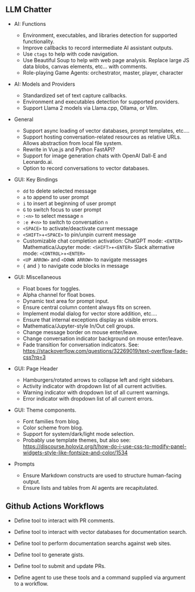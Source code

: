 ## LLM Chatter

* AI: Functions

    - Environment, executables, and libraries detection for supported
      functionality.
    - Improve callbacks to record intermediate AI assistant outputs.
    - Use `ctags` to help with code navigation.
    - Use Beautiful Soup to help with web page analysis.
      Replace large JS data blobs, canvas elements, etc... with comments.
    - Role-playing Game Agents: orchestrator, master, player, character

* AI: Models and Providers

    - Standardized set of text capture callbacks.
    - Environment and executables detection for supported providers.
    - Support Llama 2 models via Llama.cpp, Ollama, or Vllm.

* General

    - Support async loading of vector databases, prompt templates, etc....
    - Support hosting conversation-related resources as relative URLs.
      Allows abstraction from local file system.
    - Rewrite in Vue.js and Python FastAPI?
    - Support for image generation chats with OpenAI Dall-E and Leonardo.ai.
    - Option to record conversations to vector databases.

* GUI: Key Bindings

    - `dd` to delete selected message
    - `a` to append to user prompt
    - `i` to insert at beginning of user prompt
    - `G` to switch focus to user prompt
    - `:<n>` to select message `n`
    - `:e #<n>` to switch to conversation `n`
    - `<SPACE>` to activate/deactivate current message
    - `<SHIFT>`+`<SPACE>` to pin/unpin current message
    - Customizable chat completion activation:
      ChatGPT mode: `<ENTER>`
      Mathematica/Jupyter mode: `<SHIFT>`+`<ENTER>`
      Slack alternative mode: `<CONTROL>`+`<ENTER>`
    - `<UP ARROW>` and `<DOWN ARROW>` to navigate messages
    - `{` and `}` to navigate code blocks in message

* GUI: Miscellaneous

    - Float boxes for toggles.
    - Alpha channel for float boxes.
    - Dynamic text area for prompt input.
    - Ensure central column content always fits on screen.
    - Implement modal dialog for vector store addition, etc....
    - Ensure that internal exceptions display as visible errors.
    - Mathematica/Jupyter-style In/Out cell groups.
    - Change message border on mouse enter/leave.
    - Change conversation indicator background on mouse enter/leave.
    - Fade transition for conversation indicators.
      See: https://stackoverflow.com/questions/32269019/text-overflow-fade-css?rq=3

* GUI: Page Header

    - Hamburgers/rotated arrows to collapse left and right sidebars.
    - Activity indicator with dropdown list of all current activities.
    - Warning indicator with dropdown list of all current warnings.
    - Error indicator with dropdown list of all current errors.

* GUI: Theme components.

    - Font families from blog.
    - Color scheme from blog.
    - Support for system/dark/light mode selection.
    - Probably use template themes, but also see:
      https://discourse.holoviz.org/t/how-do-i-use-css-to-modify-panel-widgets-style-like-fontsize-and-color/1534

* Prompts

    - Ensure Markdown constructs are used to structure human-facing output.
    - Ensure lists and tables from AI agents are recapitulated.


## Github Actions Workflows

* Define tool to interact with PR comments.

* Define tool to interact with vector databases for documentation search.

* Define tool to perform documentation searchs against web sites.

* Define tool to generate gists.

* Define tool to submit and update PRs.

* Define agent to use these tools and a command supplied via argument to a
  workflow.
